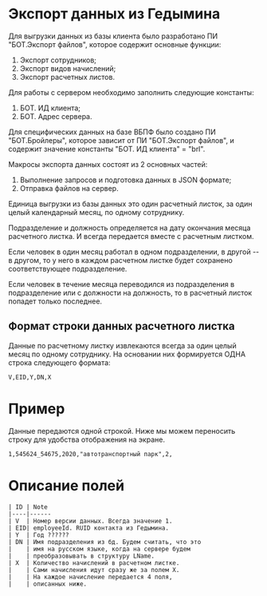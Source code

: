 # Экспорт данных из Гедымина

  Для выгрузки данных из базы клиента было разработано ПИ "БОТ.Экспорт файлов",
которое содержит основные функции:
  1. Экспорт сотрудников;
  2. Экспорт видов начислений;
  3. Экспорт расчетных листов.

  Для работы с сервером необходимо заполнить следующие константы:
  1. БОТ. ИД клиента;
  2. БОТ. Адрес сервера.

  Для специфических данных на базе ВБПФ было создано ПИ "БОТ.Бройлеры",
которое зависит от ПИ "БОТ.Экспорт файлов", и содержит значение константы "БОТ. ИД клиента" = "brl".

  Макросы экспорта данных состоят из 2 основных частей:
  1. Выполнение запросов и подготовка данных в JSON формате;
  2. Отправка файлов на сервер.



Единица выгрузки из базы данных это один расчетный листок, за один целый календарный месяц, по одному сотруднику.

Подразделение и должность определяется на дату окончания
месяца расчетного листка. И всегда передается вместе
с расчетным листком.

Если человек в один месяц работал в одном подразделении,
в другой -- в другом, то у него в каждом расчетном листке
будет сохранено соответствующее подразделение.

Если человек в течение месяца переводился из подразделения в подразделение или с должности на должность, то в расчетный листок попадет только последнее.



## Формат строки данных расчетного листка
Данные по расчетному листку извлекаются всегда за один целый месяц по одному сотруднику. На основании них формируется ОДНА строка следующего формата:
```
V,EID,Y,DN,X
```
# Пример
Данные передаются одной строкой. Ниже мы можем переносить строку для удобства отображения на экране.
```
1,545624_54675,2020,"автотранспортный парк",2,
```
# Описание полей
```
| ID | Note
|----|------
| V  | Номер версии данных. Всегда значение 1.
| EID| employeeId. RUID контакта из Гедымина.
| Y  | Год ??????
| DN | Имя подразделения из бд. Будем считать, что это
|    | имя на русском языке, когда на сервере будем
|    | преобразовывать в структуру LName.
| X  | Количество начислений в расчетном листке.
|    | Сами начисления идут сразу же за полем X.
|    | На каждое начисление передается 4 поля,
|    | описанных ниже.

```
